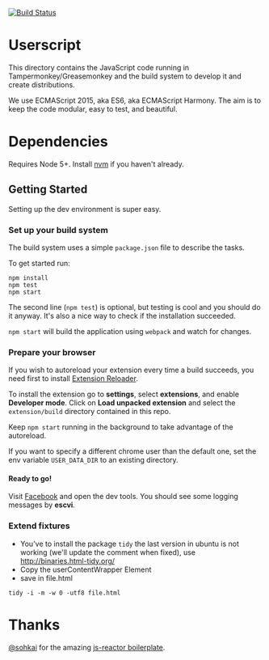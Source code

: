 [![Build Status](https://travis-ci.org/tracking-exposed/web-extension.svg?branch=master)](https://travis-ci.org/tracking-exposed/web-extension)

# Userscript
This directory contains the JavaScript code running in
Tampermonkey/Greasemonkey and the build system to develop it and create
distributions.

We use ECMAScript 2015, aka ES6, aka ECMAScript Harmony. The aim is to keep the
code modular, easy to test, and beautiful.


# Dependencies
Requires Node 5+. Install [nvm](https://github.com/creationix/nvm) if you
haven't already.


## Getting Started
Setting up the dev environment is super easy.


### Set up your build system
The build system uses a simple `package.json` file to describe the tasks.

To get started run:
```
npm install
npm test
npm start
```

The second line (`npm test`) is optional, but testing is cool and you should do
it anyway. It's also a nice way to check if the installation succeeded.

`npm start` will build the application using `webpack` and watch for changes.


### Prepare your browser
If you wish to autoreload your extension every time a build succeeds, you need
first to install [Extension Reloader](https://chrome.google.com/webstore/detail/extensions-reloader/fimgfedafeadlieiabdeeaodndnlbhid).

To install the extension go to **settings**, select **extensions**, and enable
**Developer mode**. Click on **Load unpacked extension** and select the
`extension/build` directory contained in this repo.

Keep `npm start` running in the background to take advantage of the autoreload.

If you want to specify a different chrome user than the default one, set the env
variable `USER_DATA_DIR` to an existing directory.


#### Ready to go!
Visit [Facebook](https://www.facebook.com/) and open the dev tools. You should
see some logging messages by **escvi**.

### Extend fixtures

 * You've to install the package `tidy` the last version in ubuntu is not working (we'll update the comment when fixed), use http://binaries.html-tidy.org/
 * Copy the userContentWrapper Element
 * save in file.html

```
tidy -i -m -w 0 -utf8 file.html
```

# Thanks
[@sohkai](https://github.com/sohkai) for the amazing [js-reactor
boilerplate](https://github.com/bigchaindb/js-reactor).


